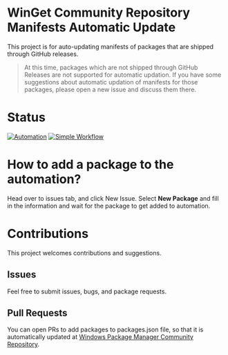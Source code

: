 # WinGet Community Repository Manifests Automatic Update
This project is for auto-updating manifests of packages that are shipped through GitHub releases.
> At this time, packages which are not shipped through GitHub Releases are not supported for automatic updation. If you have some suggestions about automatic updation of manifests for those packages, please open a new issue and discuss them there.

# Status
[![Automation](https://github.com/vedantmgoyal2009/winget-pkgs-automation/actions/workflows/automation.yml/badge.svg)](https://github.com/vedantmgoyal2009/winget-pkgs-automation/actions/workflows/automation.yml)
[![Simple Workflow](https://github.com/vedantmgoyal2009/winget-pkgs-automation/actions/workflows/simple-workflow.yml/badge.svg)](https://github.com/vedantmgoyal2009/winget-pkgs-automation/actions/workflows/simple-workflow.yml)

# How to add a package to the automation?
Head over to issues tab, and click New Issue. Select **New Package** and fill in the information and wait for the package to get added to automation.

# Contributions
This project welcomes contributions and suggestions.

## Issues
Feel free to submit issues, bugs, and package requests.

## Pull Requests
You can open PRs to add packages to packages.json file, so that it is automatically updated at [Windows Package Manager Community Repository](https://github.com/microsoft/winget-pkgs).
